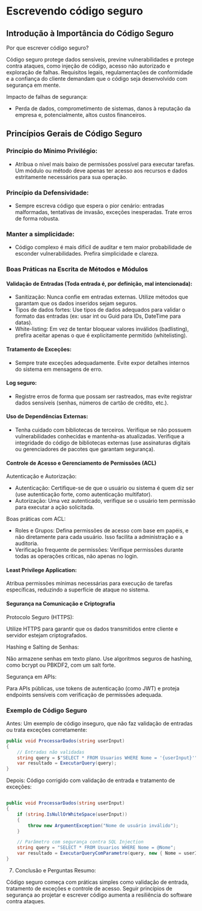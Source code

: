 # Escrevendo código seguro

## Introdução à Importância do Código Seguro

Por que escrever código seguro?

Código seguro protege dados sensíveis, previne vulnerabilidades e protege contra ataques, como injeção de código, acesso não autorizado e exploração de falhas.
Requisitos legais, regulamentações de conformidade e a confiança do cliente demandam que o código seja desenvolvido com segurança em mente.

Impacto de falhas de segurança:
- Perda de dados, comprometimento de sistemas, danos à reputação da empresa e, potencialmente, altos custos financeiros.

## Princípios Gerais de Código Seguro

### Princípio do Mínimo Privilégio:

- Atribua o nível mais baixo de permissões possível para executar tarefas. Um módulo ou método deve apenas ter acesso aos recursos e dados estritamente necessários para sua operação.

### Princípio da Defensividade:

- Sempre escreva código que espera o pior cenário: entradas malformadas, tentativas de invasão, exceções inesperadas. Trate erros de forma robusta.

### Manter a simplicidade:

- Código complexo é mais difícil de auditar e tem maior probabilidade de esconder vulnerabilidades. Prefira simplicidade e clareza.

### Boas Práticas na Escrita de Métodos e Módulos

#### Validação de Entradas (Toda entrada é, por definição, mal intencionada):

- Sanitização: Nunca confie em entradas externas. Utilize métodos que garantam que os dados inseridos sejam seguros.
- Tipos de dados fortes: Use tipos de dados adequados para validar o formato das entradas (ex: usar int ou Guid para IDs, DateTime para datas).
- White-listing: Em vez de tentar bloquear valores inválidos (badlisting), prefira aceitar apenas o que é explicitamente permitido (whitelisting).

#### Tratamento de Exceções:

- Sempre trate exceções adequadamente. Evite expor detalhes internos do sistema em mensagens de erro.

#### Log seguro: 
- Registre erros de forma que possam ser rastreados, mas evite registrar dados sensíveis (senhas, números de cartão de crédito, etc.).

#### Uso de Dependências Externas:

- Tenha cuidado com bibliotecas de terceiros. Verifique se não possuem vulnerabilidades conhecidas e mantenha-as atualizadas.
Verifique a integridade do código de bibliotecas externas (use assinaturas digitais ou gerenciadores de pacotes que garantam segurança).

#### Controle de Acesso e Gerenciamento de Permissões (ACL)

Autenticação e Autorização:

- Autenticação: Certifique-se de que o usuário ou sistema é quem diz ser (use autenticação forte, como autenticação multifator).
- Autorização: Uma vez autenticado, verifique se o usuário tem permissão para executar a ação solicitada.

Boas práticas com ACL:

- Roles e Grupos: Defina permissões de acesso com base em papéis, e não diretamente para cada usuário. Isso facilita a administração e a auditoria.
- Verificação frequente de permissões: Verifique permissões durante todas as operações críticas, não apenas no login.

#### Least Privilege Application:

Atribua permissões mínimas necessárias para execução de tarefas específicas, reduzindo a superfície de ataque no sistema.

#### Segurança na Comunicação e Criptografia

Protocolo Seguro (HTTPS):

Utilize HTTPS para garantir que os dados transmitidos entre cliente e servidor estejam criptografados.

Hashing e Salting de Senhas:

Não armazene senhas em texto plano. Use algoritmos seguros de hashing, como bcrypt ou PBKDF2, com um salt forte.

Segurança em APIs:

Para APIs públicas, use tokens de autenticação (como JWT) e proteja endpoints sensíveis com verificação de permissões adequada.

### Exemplo de Código Seguro 

Antes: Um exemplo de código inseguro, que não faz validação de entradas ou trata exceções corretamente:

```csharp
public void ProcessarDados(string userInput)
{
    // Entradas não validadas
    string query = $"SELECT * FROM Usuarios WHERE Nome = '{userInput}'";
    var resultado = ExecutarQuery(query);
}
```

Depois: Código corrigido com validação de entrada e tratamento de exceções:

```csharp

public void ProcessarDados(string userInput)
{
    if (string.IsNullOrWhiteSpace(userInput))
    {
        throw new ArgumentException("Nome de usuário inválido");
    }

    // Parâmetro com segurança contra SQL Injection
    string query = "SELECT * FROM Usuarios WHERE Nome = @Nome";
    var resultado = ExecutarQueryComParametro(query, new { Nome = userInput });
}
```

7. Conclusão e Perguntas
Resumo:

Código seguro começa com práticas simples como validação de entrada, tratamento de exceções e controle de acesso.
Seguir princípios de segurança ao projetar e escrever código aumenta a resiliência do software contra ataques.
